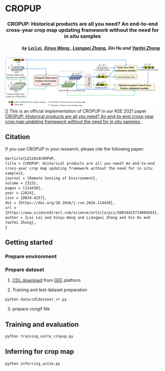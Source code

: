 # CROPUP
<h3 align="center">CROPUP: Historical products are all you need? An end-to-end cross-year crop map updating framework without the need for in situ samples </h3>

<h5 align="right">by <a href="https://ll0912.github.io/">Lei Lei</a>,  <a href="https://jszy.whu.edu.cn/WangXinyu/zh_CN/index.htm">Xinyu Wang </a>, <a href="http://www.lmars.whu.edu.cn/prof_web/zhangliangpei/rs/index.html">Liangpei Zhang</a>, Xin Hu and <a href="http://rsidea.whu.edu.cn/">Yanfei Zhong</a></h5>

![introduction](img/CROPUP.jpg)
[]
This is an official implementation of CROPUP in our RSE 2021 paper <a href="[https://www.sciencedirect.com/science/article/pii/S0034425724004565?dgcid=author#ab0010](https://mailgw.whu.edu.cn/linkserver?dest=aHR0cHM6Ly9rd25zZmsyNy5yLmV1LXdlc3QtMS5hd3N0cmFjay5tZS9MMC9odHRwczolMkYlMkZh%0D%0AdXRob3JzLmVsc2V2aWVyLmNvbSUyRmMlMkYxanFsQTdxelQzRVpMLzEvMDEwMjAxOTIzMDFhMjk3%0D%0ANi1jYmYzMGJkMC03OTk2LTRlMzItOTY4Ni04YzVjNDIxMzA4NjMtMDAwMDAwLzU4Y0c4cVh6S0dJ%0D%0ATHFjLTlqNVdXMXlVc1dTND0zOTM%3D%0D%0A&tid=_____wCnFkxHyfVmiGI1AA--.189S2&rcpt=leilei912%40whu.edu.cn&ifnotice=1&rindex=3)">CROPUP: Historical products are all you need? An end-to-end cross-year crop map updating framework without the need for in situ samples </a>.

## Citation
If you use CROPUP in your research, please cite the following paper:
```
@article{LEI2024CROPUP,
title = {CROPUP: Historical products are all you need? An end-to-end cross-year crop map updating framework without the need for in situ samples},
journal = {Remote Sensing of Environment},
volume = {315},
pages = {114430},
year = {2024},
issn = {0034-4257},
doi = {https://doi.org/10.1016/j.rse.2024.114430},
url = {https://www.sciencedirect.com/science/article/pii/S0034425724004565},
author = {Lei Lei and Xinyu Wang and Liangpei Zhang and Xin Hu and Yanfei Zhong},
}
```

## Getting started
### Prepare environment

### Prepare dataset
1. [CDL download](data/download_tile_gee.js) from <a href="https://code.earthengine.google.com/">GEE</a> platform

2. Training and test dataset preparation
```bash
python data/cdldataset_rr.py
```
3. prepare congif file

## Training and evaluation 
```bash
python training_unite_cropup.py
```

## Inferring for crop map
```bash
python inferring_unite.py
```
